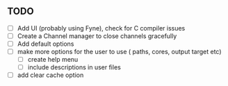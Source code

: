## TODO

  - [ ] Add UI (probably using Fyne), check for C compiler issues
  - [ ] Create a Channel manager to close channels gracefully 
  - [ ] Add default options
  - [ ] make more options for the user to use ( paths, cores, output target etc)
    - [ ] create help menu
    - [ ] include descriptions in user files
  - [ ] add clear cache option
